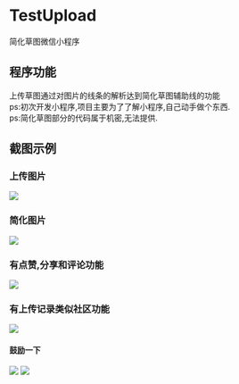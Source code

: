 # TestUpload
简化草图微信小程序<br>
## 程序功能<br>

上传草图通过对图片的线条的解析达到简化草图辅助线的功能<br>
ps:初次开发小程序,项目主要为了了解小程序,自己动手做个东西.<br>
ps:简化草图部分的代码属于机密,无法提供.<br>

## 截图示例<br>
### 上传图片<br>
![](https://github.com/x5087082/TestUpload/blob/master/screen/%E5%BE%AE%E4%BF%A1%E5%9B%BE%E7%89%87_20180326155854.png?raw=true)
### 简化图片<br>
![](https://github.com/x5087082/TestUpload/blob/master/screen/%E5%BE%AE%E4%BF%A1%E5%9B%BE%E7%89%87_20180326155940.png?raw=true)
### 有点赞,分享和评论功能<br>
![](https://github.com/x5087082/TestUpload/blob/master/screen/%E5%BE%AE%E4%BF%A1%E5%9B%BE%E7%89%87_20180326160025.png?raw=true)
### 有上传记录类似社区功能<br>
![](https://github.com/x5087082/TestUpload/blob/master/screen/%E5%BE%AE%E4%BF%A1%E5%9B%BE%E7%89%87_20180326161709.png?raw=true)

#### 鼓励一下
![](https://github.com/x5087082/TestUpload/blob/master/screen/%E5%BE%AE%E4%BF%A1%E5%9B%BE%E7%89%87_20180326161905.jpg?raw=true)
![](https://github.com/x5087082/TestUpload/blob/master/screen/%E5%BE%AE%E4%BF%A1%E5%9B%BE%E7%89%87_20180326161913.jpg?raw=true)










